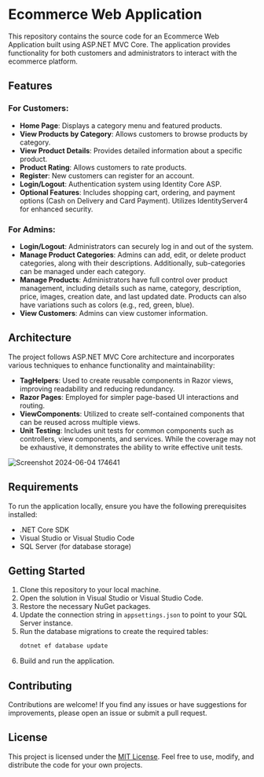 # Ecommerce Web Application

This repository contains the source code for an Ecommerce Web Application built using ASP.NET MVC Core. The application provides functionality for both customers and administrators to interact with the ecommerce platform.

## Features

### For Customers:

- **Home Page**: Displays a category menu and featured products.
- **View Products by Category**: Allows customers to browse products by category.
- **View Product Details**: Provides detailed information about a specific product.
- **Product Rating**: Allows customers to rate products.
- **Register**: New customers can register for an account.
- **Login/Logout**: Authentication system using Identity Core ASP.
- **Optional Features**: Includes shopping cart, ordering, and payment options (Cash on Delivery and Card Payment). Utilizes IdentityServer4 for enhanced security.

### For Admins:

- **Login/Logout**: Administrators can securely log in and out of the system.
- **Manage Product Categories**: Admins can add, edit, or delete product categories, along with their descriptions. Additionally, sub-categories can be managed under each category.
- **Manage Products**: Administrators have full control over product management, including details such as name, category, description, price, images, creation date, and last updated date. Products can also have variations such as colors (e.g., red, green, blue).
- **View Customers**: Admins can view customer information.

## Architecture

The project follows ASP.NET MVC Core architecture and incorporates various techniques to enhance functionality and maintainability:

- **TagHelpers**: Used to create reusable components in Razor views, improving readability and reducing redundancy.
- **Razor Pages**: Employed for simpler page-based UI interactions and routing.
- **ViewComponents**: Utilized to create self-contained components that can be reused across multiple views.
- **Unit Testing**: Includes unit tests for common components such as controllers, view components, and services. While the coverage may not be exhaustive, it demonstrates the ability to write effective unit tests.

![Screenshot 2024-06-04 174641](https://github.com/Vawnndv/Assignment-Ecommerce/assets/90141979/ab53b8a0-7e1c-49a8-9752-ebae7279ea87)

## Requirements

To run the application locally, ensure you have the following prerequisites installed:

- .NET Core SDK
- Visual Studio or Visual Studio Code
- SQL Server (for database storage)

## Getting Started

1. Clone this repository to your local machine.
2. Open the solution in Visual Studio or Visual Studio Code.
3. Restore the necessary NuGet packages.
4. Update the connection string in `appsettings.json` to point to your SQL Server instance.
5. Run the database migrations to create the required tables:
    ```bash
    dotnet ef database update
    ```
6. Build and run the application.

## Contributing

Contributions are welcome! If you find any issues or have suggestions for improvements, please open an issue or submit a pull request.

## License

This project is licensed under the [MIT License](LICENSE). Feel free to use, modify, and distribute the code for your own projects.
